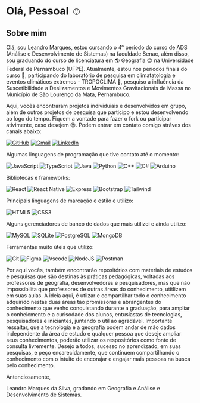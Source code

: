 # Olá, Pessoal ☺️

<!--
**leandromrtk/leandromrtk** is a ✨ _special_ ✨ repository because its `README.md` (this file) appears on your GitHub profile.

Here are some ideas to get you started:

- 🔭 I’m currently working on ...
- 🌱 I’m currently learning ...
- 👯 I’m looking to collaborate on ...
- 🤔 I’m looking for help with ...
- 💬 Ask me about ...
- 📫 How to reach me: ...
- 😄 Pronouns: ...
- ⚡ Fun fact: ...
-->

## Sobre mim

Olá, sou Leandro Marques, estou cursando o 4° período do curso de ADS (Análise e Desenvolvimento de Sistemas) na faculdade Senac, além disso, sou graduando do curso de licenciatura em 🌎 Geografia 😍 na Universidade Federal de Pernambuco (UFPE). Atualmente, estou nos períodos finais do curso 🙏, participando do laboratório de pesquisa em climatatologia e eventos climáticos extremos - TROPOCLIMA 💪, pesquiso a influência da Suscetibilidade a Deslizamentos e Movimentos Gravitacionais de Massa no Município de São Lourenço da Mata, Pernambuco.

Aqui, vocês encontraram projetos individuiais e desenvolvidos em grupo, além de outros projetos de pesquisa que participo e estou desenvolvendo ao logo do tempo. Fiquem a vontade para fazer o fork ou participar ativimente, caso desejem 😉. Podem entrar em contato comigo atráves dos canais abaixo:

 
[![GitHub](https://img.shields.io/badge/GitHub-100000?style=for-the-badge&logo=github&logoColor=white)](https://github.com/leandromrtk)
[![Gmail](https://img.shields.io/badge/Gmail-333333?style=for-the-badge&logo=gmail&logoColor=red)](mailto:leandro.marquestk@gmail.com)  [![LinkedIn](https://img.shields.io/badge/LinkedIn-0077B5?style=for-the-badge&logo=linkedin&logoColor=white)](https://www.linkedin.com/in/leandro-marques-4480231ba/)

Algumas linguagens de programação que tive contato até o momento:

![JavaScript](https://img.shields.io/badge/JavaScript-F7DF1E?style=for-the-badge&logo=javascript&logoColor=black)
![TypeScript](https://img.shields.io/badge/TypeScript-007ACC?style=for-the-badge&logo=typescript&logoColor=white)
![Java](https://img.shields.io/badge/java-%23ED8B00.svg?style=for-the-badge&logo=openjdk&logoColor=white)
![Python](https://img.shields.io/badge/python-3670A0?style=for-the-badge&logo=python&logoColor=ffdd54)
![C++](https://img.shields.io/badge/C%2B%2B-00599C?style=for-the-badge&logo=c%2B%2B&logoColor=white)
![C#](https://img.shields.io/badge/C%23-239120?style=for-the-badge&logo=c-sharp&logoColor=white)
![Arduino](https://img.shields.io/badge/-Arduino-00979D?style=for-the-badge&logo=Arduino&logoColor=white)

Bibliotecas e frameworks:

![React](https://img.shields.io/badge/React-20232A?style=for-the-badge&logo=react&logoColor=61DAFB)
![React Native](https://img.shields.io/badge/React_Native-20232A?style=for-the-badge&logo=react&logoColor=61DAFB)
![Express](https://img.shields.io/badge/express.js-%23404d59.svg?style=for-the-badge&logo=express&logoColor=%2361DAFB)
![Bootstrap](https://img.shields.io/badge/-boostrap-0D1117?style=for-the-badge&logo=bootstrap&labelColor=0D1117)
![Tailwind](https://img.shields.io/badge/tailwindcss-%2338B2AC.svg?style=for-the-badge&logo=tailwind-css&logoColor=white)


Principais linguagens de marcação e estilo e utilizo:

![HTML5](https://img.shields.io/badge/HTML5-E34F26?style=for-the-badge&logo=html5&logoColor=white)
![CSS3](https://img.shields.io/badge/CSS3-1572B6?style=for-the-badge&logo=css3&logoColor=white)

	
Alguns gerenciadores de banco de dados que mais utilizei e ainda utilizo:

![MySQL](https://img.shields.io/badge/MySQL-00000F?style=for-the-badge&logo=mysql&logoColor=white)
![SQLite](https://img.shields.io/badge/SQLite-000?style=for-the-badge&logo=sqlite&logoColor=07405E)
![PostgreSQL](https://img.shields.io/badge/PostgreSQL-000?style=for-the-badge&logo=postgresql)
![MongoDB](https://img.shields.io/badge/MongoDB-%234ea94b.svg?style=for-the-badge&logo=mongodb&logoColor=white)

Ferramentas muito úteis que utilizo:

![Git](https://img.shields.io/badge/GIT-E44C30?style=for-the-badge&logo=git&logoColor=white)
![Figma](https://img.shields.io/badge/Figma-696969?style=for-the-badge&logo=figma&logoColor=figma)
![Vscode](https://img.shields.io/badge/Vscode-007ACC?style=for-the-badge&logo=visual-studio-code&logoColor=white)
![NodeJS](https://img.shields.io/badge/node.js-6DA55F?style=for-the-badge&logo=node.js&logoColor=white)
![Postman](https://img.shields.io/badge/Postman-FF6C37.svg?style=for-the-badge&logo=Postman&logoColor=white)


Por aqui vocês, também encontrarão repositórios com materiais de estudos e pesquisas que são destinas às práticas pedagógicas, voltadas aos professores de geografia, desenvolvedores e pesquisadores, mas que não impossibilita que professores de outras áreas do conhecimento, utitlizem em suas aulas. A ideia aqui, é utlizar e compartilhar todo o conhecimento adquirido nestas duas áreas tão promissoras e abrangentes do conhecimento que venho conquistando durante a graduação, para ampliar o conheicmento e a curisodade dos alunos, entusiastas de tecnologias, pesquisadores e iniciantes,  juntando o útil ao agradável. Importante ressaltar, que a tecnologia e a geografia podem andar de mão dados independente da área de estudo e qualquer pessoa que deseje ampliar seus conhecimentos, poderão utilizar os respositórios como fonte de consulta livremente. Desejo a todos, sucesso no aprendizado, em suas pesquisas, e peço encarecidamente, que continuem compartilhando o conhecimento com o intuito de encorajar e engajar mais pessoas na busca pelo conhecimento.

Antenciosamente,

Leandro Marques da Silva, gradando em Geografia e Análise e Desenvolvimento de Sistemas.


